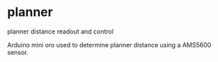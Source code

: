 # planner
planner distance readout and control

Arduino mini oro used to determine planner distance using a AMS5600 sensor.

